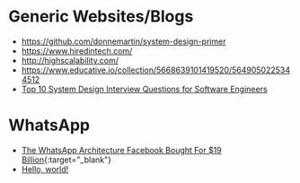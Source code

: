 # Generic Websites/Blogs
* https://github.com/donnemartin/system-design-primer
* https://www.hiredintech.com/
* http://highscalability.com/
* https://www.educative.io/collection/5668639101419520/5649050225344512
* [Top 10 System Design Interview Questions for Software Engineers](https://hackernoon.com/top-10-system-design-interview-questions-for-software-engineers-8561290f0444)

# WhatsApp
* [The WhatsApp Architecture Facebook Bought For $19 Billion](http://highscalability.com/blog/2014/2/26/the-whatsapp-architecture-facebook-bought-for-19-billion.html){:target="_blank"}
* <a href="http://example.com/" target="_blank">Hello, world!</a>

